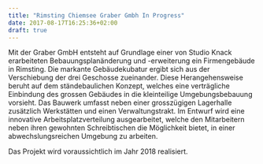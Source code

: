 ```yaml
---
title: "Rimsting Chiemsee Graber Gmbh In Progress"
date: 2017-08-17T16:25:36+02:00
draft: true
---
```


Mit der Graber GmbH entsteht auf Grundlage einer von Studio Knack erarbeiteten Bebauungsplanänderung und -erweiterung ein Firmengebäude in Rimsting.
Die markante Gebäudekubatur ergibt sich aus der Verschiebung der drei Geschosse zueinander. 
Diese Herangehensweise beruht auf dem ständebaulichen Konzept, 
welches eine verträgliche Einbindung des grossen Gebäudes in die kleinteilige Umgebungsbebauung vorsieht. 
Das Bauwerk umfasst neben einer grosszügigen Lagerhalle zusätzlich Werkstätten und einen Verwaltungstrakt. 
Im Entwurf wird eine innovative Arbeitsplatzverteilung ausgearbeitet, welche den Mitarbeitern 
neben ihren gewohnten Schreibtischen die Möglichkeit bietet, in einer abwechslungsreichen Umgebung zu arbeiten.

Das Projekt wird voraussichtlich im Jahr 2018 realisiert.